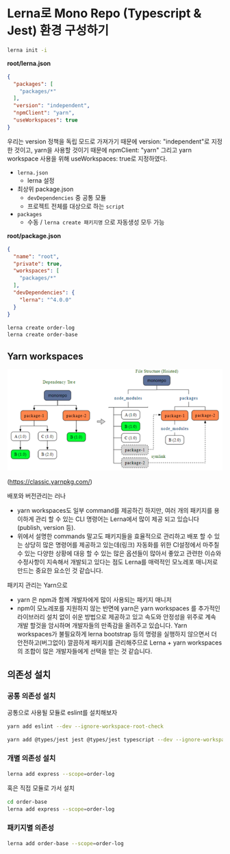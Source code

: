 # Lerna로 Mono Repo (Typescript & Jest) 환경 구성하기 

```bash
lerna init -i 
```

**root/lerna.json**

```json
{
  "packages": [
    "packages/*"
  ],
  "version": "independent",
  "npmClient": "yarn",
  "useWorkspaces": true
}
```

우리는 version 정책을 독립 모드로 가져가기 때문에 version: "independent"로 지정한 것이고,
yarn을 사용할 것이기 때문에 npmClient: "yarn" 그리고 yarn workspace 사용을 위해 useWorkspaces: true로 지정하였다.

* `lerna.json`
    * lerna 설정
* 최상위 package.json
    * `devDependencies` 중 공통 모듈
    * 프로젝트 전체를 대상으로 하는 `script`
* `packages`
    * 수동 / `lerna create 패키지명` 으로 자동생성 모두 가능

**root/package.json**

```json
{
  "name": "root",
  "private": true,
  "workspaces": [
    "packages/*"
  ],
  "devDependencies": {
    "lerna": "^4.0.0"
  }
}
```    

```bash
lerna create order-log
lerna create order-base
```

## Yarn workspaces

![workspaces](./images/workspaces.png)

(https://classic.yarnpkg.com/)

배포와 버전관리는 러나 
* yarn workspaces도 일부 command를 제공하긴 하지만, 여러 개의 패키지를 용이하게 관리 할 수 있는 CLI 명령어는 Lerna에서 많이 제공 되고 있습니다(publish, version 등). 
* 위에서 설명한 commands 말고도 패키지들을 효율적으로 관리하고 배포 할 수 있는 상당히 많은 명령어를 제공하고 있는데(링크) 자동화를 위한 CI설정에서 마주칠 수 있는 다양한 상황에 대응 할 수 있는 많은 옵션들이 많아서 좋았고 관련한 이슈와 수정사항이 지속해서 개발되고 있다는 점도 Lerna를 매력적인 모노레포 매니저로 만드는 중요한 요소인 것 같습니다.

패키지 관리는 Yarn으로 
* yarn 은 npm과 함께 개발자에게 많이 사용되는 패키지 매니저 
* npm이 모노레포를 지원하지 않는 반면에 yarn은 yarn workspaces 를 추가적인 라이브러리 설치 없이 쉬운 방법으로 제공하고 있고 속도와 안정성을 위주로 계속 개발 할것을 암시하며 개발자들의 만족감을 올려주고 있습니다. 
  Yarn workspaces가 불필요하게 lerna bootstrap 등의 명령을 실행하지 않으면서 더 안전하고(버그없이) 깔끔하게 패키지를 관리해주므로 Lerna + yarn workspaces의 조합이 많은 개발자들에게 선택을 받는 것 같습니다.

## 의존성 설치

### 공통 의존성 설치

공통으로 사용될 모듈로 eslint를 설치해보자

```bash
yarn add eslint --dev --ignore-workspace-root-check
```

```bash
yarn add @types/jest jest @types/jest typescript --dev --ignore-workspace-root-check
```

### 개별 의존성 설치

```bash
lerna add express --scope=order-log
```

혹은 직접 모듈로 가서 설치

```bash
cd order-base
lerna add express --scope=order-log
```

### 패키지별 의존성

```bash
lerna add order-base --scope=order-log
```

